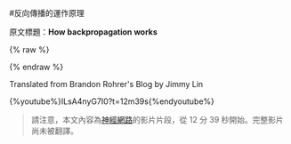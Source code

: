 #反向傳播的運作原理

原文標題：**How backpropagation works**

{% raw %}
<script src="../js/chinese_convert.js"></script>
<script>translateInitilization()
</script>
<a id="translateLink"></a>
{% endraw %}

Translated from Brandon Rohrer's Blog by Jimmy Lin

{%youtube%}ILsA4nyG7I0?t=12m39s{%endyoutube%}

> 請注意，本文內容為[神經網路](../how_machine_learning_works/how_neural_networks_work.md)的影片片段，從 12 分 39 秒開始。完整影片尚未被翻譯。